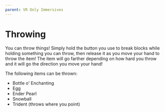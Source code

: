 ```yaml
---
parent: VR Only Immersives
---
```


# Throwing

You can throw things! Simply hold the button you use to break blocks while holding something you can throw, then release it as you move your hand to throw the item! The item will go farther depending on how hard you throw and it will go the direction you move your hand!

The following items can be thrown:

- Bottle o' Enchanting
- Egg
- Ender Pearl
- Snowball
- Trident (throws where you point)